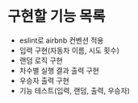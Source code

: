 # 구현할 기능 목록

- eslint로 airbnb 컨벤션 적용
- 입력 구현(자동차 이름, 시도 횟수)
- 랜덤 로직 구현
- 차수별 실행 결과 출력 구현
- 우승자 출력 구현
- 기능 테스트(입력, 랜덤, 출력, 우승자)
